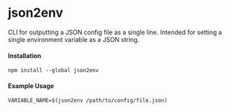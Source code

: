 # json2env
CLI for outputting a JSON config file as a single line.
Intended for setting a single environment variable as a JSON string.

#### Installation
    npm install --global json2env

#### Example Usage
```
VARIABLE_NAME=$(json2env /path/to/config/file.json)
```

